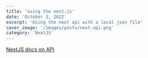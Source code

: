 ```yaml
---
title: 'using the next.js'
date: 'October 3, 2022'
excerpt: 'Using the next api with a local json file'
cover_image: '/images/posts/next-api.png'
category: 'NextJS'
---
```


[NextJS docs on API](https://nextjs.org/docs/api-routes/introduction)







